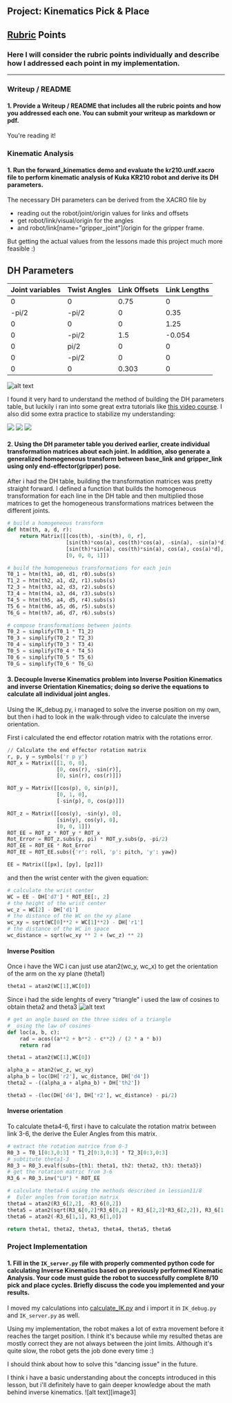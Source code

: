 ## Project: Kinematics Pick & Place


## [Rubric](https://review.udacity.com/#!/rubrics/972/view) Points
### Here I will consider the rubric points individually and describe how I addressed each point in my implementation.  

---
### Writeup / README

#### 1. Provide a Writeup / README that includes all the rubric points and how you addressed each one.  You can submit your writeup as markdown or pdf.  

You're reading it!

### Kinematic Analysis
#### 1. Run the forward_kinematics demo and evaluate the kr210.urdf.xacro file to perform kinematic analysis of Kuka KR210 robot and derive its DH parameters.

The necessary DH parameters can be derived from the XACRO file by
  - reading out the robot/joint/origin values for links and offsets
  - get robot/link/visual/origin for the angles
  - and robot/link[name="gripper_joint"]/origin for the gripper frame.

But getting the actual values from the lessons made this project much more feasible :)

## DH Parameters
| Joint variables | Twist Angles | Link Offsets | Link Lengths |
|-|-|-|-|
| 0     | 0     | 0.75  | 0 |
| -pi/2 | -pi/2 | 0     | 0.35 |
| 0     | 0     | 0     | 1.25 |
| 0     | -pi/2 | 1.5   | -0.054 |
| 0     | pi/2  | 0     | 0 |
| 0     | -pi/2 | 0     | 0 |
| 0     | 0     | 0.303 | 0 |

![alt text](./misc_images/IMG_20180131_082758.jpg)

I found it very hard to understand the method of building the DH parameters table, but luckily i ran into some great extra tutorials like [this video course](https://www.youtube.com/watch?v=lVjFhNv2N8o&list=PLT_0lwItn0sDBE98BsbaZezflB96ws12b&index=10). I also did some extra practice to stabilize my understanding:

![](./misc_images/IMG_20180131_082649.jpg)
![](./misc_images/IMG_20180131_082710.jpg)
![](./misc_images/IMG_20180131_082726.jpg)

#### 2. Using the DH parameter table you derived earlier, create individual transformation matrices about each joint. In addition, also generate a generalized homogeneous transform between base_link and gripper_link using only end-effector(gripper) pose.

After i had the DH table, building the transformation matrices was pretty straight forward. I defined a function that builds the homogeneous transformation for each line in the DH table and then multiplied those matrices to get the homogeneous transformations matrices between the different joints.

```python
# build a homogeneous transform
def htm(th, a, d, r):
    return Matrix([[cos(th), -sin(th), 0, r],
                   [sin(th)*cos(a), cos(th)*cos(a), -sin(a), -sin(a)*d],
                   [sin(th)*sin(a), cos(th)*sin(a), cos(a), cos(a)*d],
                   [0, 0, 0, 1]])

# build the homogeneous transformations for each join
T0_1 = htm(th1, a0, d1, r0).subs(s)
T1_2 = htm(th2, a1, d2, r1).subs(s)
T2_3 = htm(th3, a2, d3, r2).subs(s)
T3_4 = htm(th4, a3, d4, r3).subs(s)
T4_5 = htm(th5, a4, d5, r4).subs(s)
T5_6 = htm(th6, a5, d6, r5).subs(s)
T6_G = htm(th7, a6, d7, r6).subs(s)

# compose transformations between joints
T0_2 = simplify(T0_1 * T1_2)
T0_3 = simplify(T0_2 * T2_3)
T0_4 = simplify(T0_3 * T3_4)
T0_5 = simplify(T0_4 * T4_5)
T0_6 = simplify(T0_5 * T5_6)
T0_G = simplify(T0_6 * T6_G)
```

#### 3. Decouple Inverse Kinematics problem into Inverse Position Kinematics and inverse Orientation Kinematics; doing so derive the equations to calculate all individual joint angles.

Using the IK_debug.py, i managed to solve the inverse position on my own, but then i had to look in the walk-through video to calculate the inverse orientation.

First i calculated the end effector rotation matrix with the rotations error.
```python
// Calculate the end effector rotation matrix
r, p, y = symbols('r p y')
ROT_x = Matrix([[1, 0, 0],
                [0, cos(r), -sin(r)],
                [0, sin(r), cos(r)]])

ROT_y = Matrix([[cos(p), 0, sin(p)],
                [0, 1, 0],
                [-sin(p), 0, cos(p)]])

ROT_z = Matrix([[cos(y), -sin(y), 0],
                [sin(y), cos(y), 0],
                [0, 0, 1]])
ROT_EE = ROT_z * ROT_y * ROT_x
Rot_Error = ROT_z.subs(y, pi) * ROT_y.subs(p, -pi/2)
ROT_EE = ROT_EE * Rot_Error
ROT_EE = ROT_EE.subs({'r': roll, 'p': pitch, 'y': yaw})

EE = Matrix([[px], [py], [pz]])
```
and then the wrist center with the given equation:
```python
# calculate the wrist center
WC = EE - DH['d7'] * ROT_EE[:, 2]
# the height of the wrist center
wc_z = WC[2] - DH['d1']
# the distance of the WC on the xy plane
wc_xy = sqrt(WC[0]**2 + WC[1]**2) - DH['r1']
# the distance of the WC in space
wc_distance = sqrt(wc_xy ** 2 + (wc_z) ** 2)
```

#### Inverse Position

Once i have the WC i can just use atan2(wc_y, wc_x) to get the orientation of the arm on the xy plane (theta1)
```python
theta1 = atan2(WC[1],WC[0])
```

Since i had the side lenghts of every "triangle" i used the law of cosines to obtain theta2 and theta3
![alt text](./misc_images/IMG_20180201_221421.jpg)
```python
# get an angle based on the three sides of a triangle
#  using the law of cosines
def loc(a, b, c):
    rad = acos((a**2 + b**2 - c**2) / (2 * a * b))
    return rad

theta1 = atan2(WC[1],WC[0])

alpha_a = atan2(wc_z, wc_xy)
alpha_b = loc(DH['r2'], wc_distance, DH['d4'])
theta2 = -((alpha_a + alpha_b) + DH['th2'])

theta3 = -(loc(DH['d4'], DH['r2'], wc_distance) - pi/2)
```
#### Inverse orientation

To calculate theta4-6, first i have to calculate the rotation matrix between link 3-6, the derive the Euler Angles from this matrix.

```python
# extract the rotation matrice from 0-3
R0_3 = T0_1[0:3,0:3] * T1_2[0:3,0:3] * T2_3[0:3,0:3]
# subtitute theta1-3
R0_3 = R0_3.evalf(subs={th1: theta1, th2: theta2, th3: theta3})
# get the rotation matric from 3-6
R3_6 = R0_3.inv("LU") * ROT_EE

# calculate theta4-6 using the methods described in lession11/8
#  Euler angles from toration matrix
theta4 = atan2(R3_6[2,2], -R3_6[0,2])
theta5 = atan2(sqrt(R3_6[0,2]*R3_6[0,2] + R3_6[2,2]*R3_6[2,2]), R3_6[1,2])
theta6 = atan2(-R3_6[1,1], R3_6[1,0])

return theta1, theta2, theta3, theta4, theta5, theta6
```

### Project Implementation

#### 1. Fill in the `IK_server.py` file with properly commented python code for calculating Inverse Kinematics based on previously performed Kinematic Analysis. Your code must guide the robot to successfully complete 8/10 pick and place cycles. Briefly discuss the code you implemented and your results.

I moved my calculations into [calculate_IK.py](kuka_arm/scripts/calculate_IK.py) and i import it in `IK_debug.py` and `IK_server.py` as well.

Using my implementation, the robot makes a lot of extra movement before it reaches the target position. I think it's because while my resulted thetas are mostly correct they are not always between the joint limits. Although it's quite slow, the robot gets the job done every time :)

I should think about how to solve this "dancing issue" in the future.

I think i have a basic understanding about the concepts introduced in this lesson, but i'll definitely have to gain deeper knowledge about the math behind inverse kinematics.
![alt text][image3]

